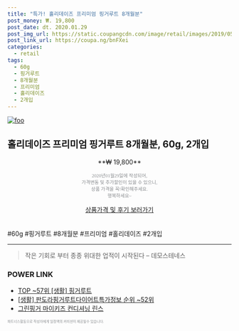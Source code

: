 ```yaml
--- 
title: "특가! 홀리데이즈 프리미엄 핑거루트 8개월분" 
post_money: ₩. 19,800 
post_date: dt. 2020.01.29 
post_img_url: https://static.coupangcdn.com/image/retail/images/2019/05/13/16/1/2d3815d6-0f47-41ac-9ead-d007020fb9dc.jpg 
post_link_url: https://coupa.ng/bnFXei 
categories: 
  - retail 
tags: 
  - 60g 
  - 핑거루트 
  - 8개월분 
  - 프리미엄 
  - 홀리데이즈 
  - 2개입 
--- 
```

[![foo](https://static.coupangcdn.com/image/retail/images/2019/05/13/16/1/2d3815d6-0f47-41ac-9ead-d007020fb9dc.jpg)](https://coupa.ng/bnFXei) 

## 홀리데이즈 프리미엄 핑거루트 8개월분, 60g, 2개입 
<p style="text-align: center;">**₩ 19,800**</p> 
<p style="text-align: center;"><span style="color: #898c8f; font-family: Georgia,Times,serif; font-size: 0.75em;">2020년01월29일에 작성되어, <br>가격변동 및 추가할인이 있을 수 있으니,<br> 상품 가격을 꼭!확인해주세요.<br>행복하세요~</span> 
</p>	 
<div markdown="0" style="text-align: center;"><a href="https://coupa.ng/bnFXei" class="btn btn--success">상품가격 및 후기 보러가기</a></div> 
<br><br> 
  #60g #핑거루트 #8개월분 #프리미엄 #홀리데이즈 #2개입 
<hr> 

> 작은 기회로 부터 종종 위대한 업적이 시작된다  – 데모스테네스 


### POWER LINK

* <a href="https://blog.naver.com/an0733/221788450486" target="_blank"> TOP ~57위 [생활] 핑거루트</a>
* <a href="https://blog.naver.com/fasyy4321/221773682762" target="_blank"> [생활] 판도라핑거루트다이어트특가정보 순위 ~52위</a>
* <a href="https://blog.naver.com/sakai111/221781541857" target="_blank">그린핑거 마이키즈 컨디셔닝 린스</a>

<span style="color: #898c8f; font-family: Georgia,Times,serif; font-size: 0.55em;">파트너스활동으로 작성자에게 일정액의 커미션이 제공될수 있습니다.</span> 
